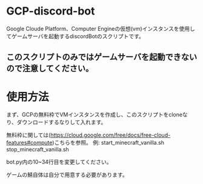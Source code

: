 # GCP-discord-bot
Google Cloude Platform、Computer Engineの仮想(vm)インスタンスを使用してゲームサーバを起動するdiscordBotのスクリプトです。
## このスクリプトのみではゲームサーバを起動できないので注意してください。
# 使用方法
まず、GCPの無料枠でVMインスタンスを作成し、このスクリプトをcloneなり、ダウンロードするなりして入れます。

無料枠に関しては(https://cloud.google.com/free/docs/free-cloud-features#compute)こちらを参照。
例:
start_minecraft_vanilla.sh
stop_minecraft_vanilla.sh

bot.py内の10~34行目を変更してください。

ゲームの鯖自体は自分で用意する必要があります。
